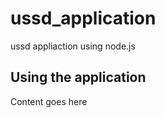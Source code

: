 # ussd_application
ussd appliaction using node.js

Using the application
---------------------
Content goes here